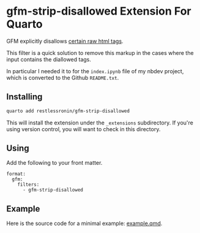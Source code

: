 # gfm-strip-disallowed Extension For Quarto

GFM explicitly disallows [certain raw html tags](https://github.github.com/gfm/#disallowed-raw-html-extension-).

This filter is a quick solution to remove this markup in the cases where the input contains the diallowed tags.

In particular I needed it to for the `index.ipynb` file of my nbdev project, which is converted to the Github `README.txt`.

## Installing

```bash
quarto add restlessronin/gfm-strip-disallowed
```

This will install the extension under the `_extensions` subdirectory.
If you're using version control, you will want to check in this directory.

## Using

Add the following to your front matter.
```
format:
  gfm:
    filters:
      - gfm-strip-disallowed
```

## Example

Here is the source code for a minimal example: [example.qmd](example.qmd).

